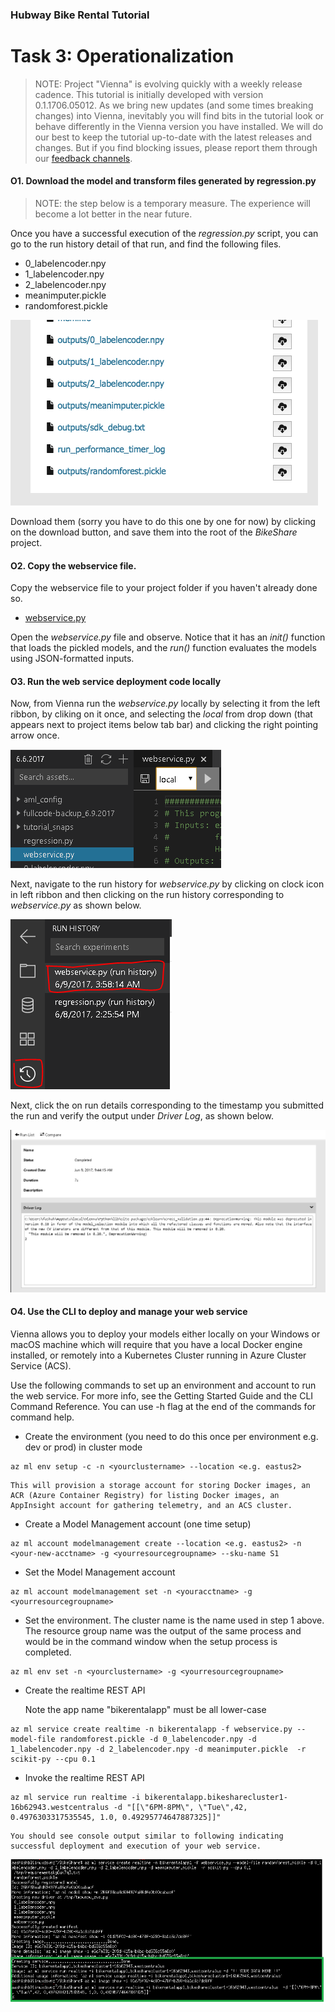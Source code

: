 ### Hubway Bike Rental Tutorial
# Task 3: Operationalization

>NOTE: Project "Vienna" is evolving quickly with a weekly release cadence. This tutorial is initially developed with version 0.1.1706.05012. As we bring new updates (and some times breaking changes) into Vienna, inevitably you will find bits in the tutorial look or behave differently in the Vienna version you have installed. We will do our best to keep the tutorial up-to-date with the latest releases and changes. But if you find blocking issues, please report them through our [feedback channels](../Feedback.md).

#### O1. Download the model and transform files generated by regression.py

>NOTE: the step below is a temporary measure. The experience will become a lot better in the near future.

Once you have a successful execution of the _regression.py_ script, you can go to the run history detail of that run, and find the following files.
- 0_labelencoder.npy
- 1_labelencoder.npy
- 2_labelencoder.npy
- meanimputer.pickle
- randomforest.pickle

![download models](media/bikerental-tutorial/download_models.png)

Download them (sorry you have to do this one by one for now) by clicking on the download button, and save them into the root of the _BikeShare_ project.

#### O2. Copy the webservice file.

Copy the webservice file to your project folder if you haven't already done so.

* [webservice.py](https://github.com/hning86/ViennaSample-BikeShare/blob/master/webservice.py)

Open the _webservice.py_ file and observe. Notice that it has an _init()_ function that loads the pickled models, and the _run()_ function evaluates the models using JSON-formatted inputs.

#### O3. Run the web service deployment code locally

Now, from Vienna run the _webservice.py_ locally by selecting it from the left ribbon, by cliking on it once, and selecting the *local* from drop down (that appears next to project items below tab bar) and clicking the right pointing arrow once.

![](media/bikerental-tutorial/webservicelocalrun.png)

Next, navigate to the run history for _webservice.py_ by clicking on clock icon in left ribbon and then clicking on the run history corresponding to _webservice.py_ as shown below.

![](media/bikerental-tutorial/webservicelocalrunhistory.png)

Next, click the on run details corresponding to the timestamp you submitted the run and verify the output under _Driver Log_, as shown below.

![](media/bikerental-tutorial/webservicelocalrundetails.png)

#### O4. Use the CLI to deploy and manage your web service
Vienna allows you to deploy your models either locally on your Windows or macOS machine which will require that you have a local Docker engine installed, or remotely into a Kubernetes Cluster running in Azure Cluster Service (ACS).

Use the following commands to set up an environment and account to run the web service. For more info, see the Getting Started Guide and the CLI Command Reference. You can use -h flag at the end of the commands for command help.

- Create the environment (you need to do this once per environment e.g. dev or prod) in cluster mode  
```
az ml env setup -c -n <yourclustername> --location <e.g. eastus2>
```

    This will provision a storage account for storing Docker images, an ACR (Azure Container Registry) for listing Docker images, an AppInsight account for gathering telemetry, and an ACS cluster.

- Create a Model Management account (one time setup)  
```
az ml account modelmanagement create --location <e.g. eastus2> -n <your-new-acctname> -g <yourresourcegroupname> --sku-name S1
```

- Set the Model Management account  
```
az ml account modelmanagement set -n <youracctname> -g <yourresourcegroupname>
```

- Set the environment. The cluster name is the name used in step 1 above. The resource group name was the output of the same process and would be in the command window when the setup process is completed.
```
az ml env set -n <yourclustername> -g <yourresourcegroupname>
```

- Create the realtime REST API
  
    Note the app name "bikerentalapp" must be all lower-case
    
```
az ml service create realtime -n bikerentalapp -f webservice.py --model-file randomforest.pickle -d 0_labelencoder.npy -d 1_labelencoder.npy -d 2_labelencoder.npy -d meanimputer.pickle  -r scikit-py --cpu 0.1   
```

- Invoke the realtime REST API
```
az ml service run realtime -i bikerentalapp.bikesharecluster1-16b62943.westcentralus -d "[[\"6PM-8PM\", \"Tue\",42, 0.4976303317535545, 1.0, 0.49295774647887325]]"
```

    You should see console output similar to following indicating successful deployment and execution of your web service.
    
![download models](media/bikerental-tutorial/deploynrun.png)        